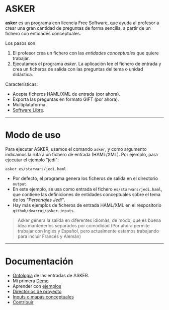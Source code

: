 
# ASKER

**asker** es un programa con licencia Free Software,
que ayuda al profesor a crear una gran cantidad de preguntas
de forma sencilla, a partir de un fichero con entidades conceptuales.

Los pasos son:
1. El profesor crea un fichero con las _entidades conceptuales_ que quiere trabajar.
2. Ejecutamos el programa *asker*. La aplicación lee el fichero de entrada y crea un ficheros de salida con las preguntas del tema o unidad didáctica.

Características:
* Acepta ficheros HAML/XML de entrada (por ahora).
* Exporta las preguntas en formato GIFT (por ahora).
* Multiplataforma.
* [Software Libre](../LICENSE).

---

# Modo de uso

Para ejecutar ASKER, usamos el comando `asker`, y como argumento indicamos la ruta a un fichero de entrada (HAML/XML). Por ejemplo, para ejecutar el ejemplo "jedi":

```
asker es/starwars/jedi.haml
```

* Por defecto, el programa genera los ficheros de salida en el directorio  `output`.
* En este ejemplo, se usa como entrada el fichero `es/starwars/jedi.haml`, que contiene las definiciones de entidades conceptuales sobre el tema de los _"Personajes Jedi"_.
* Hay más ejemplos de ficheros de entrada HAML/XML en el respositorio `github/dvarrui/asker-inputs`.

> Asker genera la salida en diferentes idiomas, de modo, que es buena idea mantenerlos separados por comodidad (Por ahora permite trabajar con Inglés y Español, pero actualmente estamos trabajando para incluir Francés y Alemán)

---

# Documentación

* [Ontología](./ontologia.md) de las entradas de ASKER.
* Mi primera [Demo](./demo/README.md)
* Aprender con [ejemplos](./ejemplos/README.md)
* [Directorios de proyecto](./directorios.md)
* [Inputs o mapas conceptuales](./input.md)
* [Contribuir](./contribute.md)
